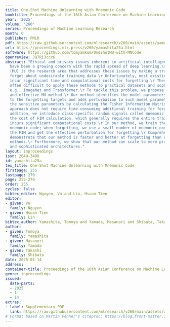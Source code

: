 ```yaml
---
title: One-Shot Machine Unlearning with Mnemonic Code
booktitle: Proceedings of the 16th Asian Conference on Machine Learning
year: '2025'
volume: '260'
series: Proceedings of Machine Learning Research
month: 0
publisher: PMLR
pdf: https://raw.githubusercontent.com/mlresearch/v260/main/assets/yamashita25a/yamashita25a.pdf
url: https://proceedings.mlr.press/v260/yamashita25a.html
software: https://github.com/tomyamkum/OneShotMU-with-MNCode
openreview: JQ7Ri3ccx6
abstract: "Ethical and privacy issues inherent in artificial intelligence (AI) applications
  have been a growing concern with the rapid spread of deep learning.\r Machine unlearning
  (MU) is the research area that addresses these issues by making a trained AI model
  forget about undesirable training data.\r Unfortunately, most existing MU methods
  incur significant time and computational costs for forgetting.\r Therefore, it is
  often difficult to apply these methods to practical datasets and sophisticated architectures,
  e.g., ImageNet and Transformer.\r To tackle this problem, we propose a lightweight
  and effective MU method.\r Our method identifies the model parameters sensitive
  to the forgetting targets and adds perturbation to such model parameters.\r We identify
  the sensitive parameters by calculating the Fisher Information Matrix (FIM).\r This
  approach does not require time-consuming additional training for forgetting.\r In
  addition, we introduce class-specific random signals called mnemonic code to reduce
  the cost of FIM calculation, which generally requires the entire training data and
  incurs significant computational costs.\r In our method, we train the model with
  mnemonic code; when forgetting, we use a small number of mnemonic codes to calculate
  the FIM and get the effective perturbation for forgetting.\r Comprehensive experiments
  demonstrate that our method is faster and better at forgetting than existing MU
  methods.\r Furthermore, we show that our method can scale to more practical datasets
  and sophisticated architectures."
layout: inproceedings
issn: 2640-3498
id: yamashita25a
tex_title: One-Shot Machine Unlearning with Mnemonic Code
firstpage: 255
lastpage: 270
page: 255-270
order: 255
cycles: false
bibtex_editor: Nguyen, Vu and Lin, Hsuan-Tien
editor:
- given: Vu
  family: Nguyen
- given: Hsuan-Tien
  family: Lin
bibtex_author: Yamashita, Tomoya and Yamada, Masanori and Shibata, Takashi
author:
- given: Tomoya
  family: Yamashita
- given: Masanori
  family: Yamada
- given: Takashi
  family: Shibata
date: 2025-01-14
address:
container-title: Proceedings of the 16th Asian Conference on Machine Learning
genre: inproceedings
issued:
  date-parts:
  - 2025
  - 1
  - 14
extras:
- label: Supplementary PDF
  link: https://raw.githubusercontent.com/mlresearch/v260/main/assets/assets/yamashita25a/yamashita25a-supp.pdf
# Format based on Martin Fenner's citeproc: https://blog.front-matter.io/posts/citeproc-yaml-for-bibliographies/
---
```

